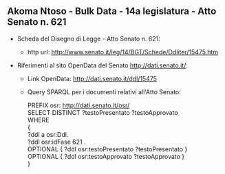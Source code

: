 ## Akoma Ntoso - Bulk Data - 14a legislatura - Atto Senato n. 621 ##

* Scheda del Disegno di Legge - Atto Senato n. 621:
	* http url: http://www.senato.it/leg/14/BGT/Schede/Ddliter/15475.htm

* Riferimenti al sito OpenData del Senato http://dati.senato.it/:
	* Link OpenData: http://dati.senato.it/ddl/15475
	* Query SPARQL per i documenti relativi all'Atto Senato:

        PREFIX osr: <http://dati.senato.it/osr/>  
		SELECT DISTINCT ?testoPresentato ?testoApprovato  
		WHERE  
		{  
		    ?ddl a osr:Ddl.  
		    ?ddl osr:idFase 621 .  
		    OPTIONAL { ?ddl osr:testoPresentato ?testoPresentato }  
		    OPTIONAL { ?ddl osr:testoApprovato ?testoApprovato }  
		}
		